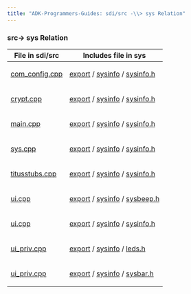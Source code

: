 ```yaml
---
title: "ADK-Programmers-Guides: sdi/src -\\> sys Relation"
---
```


### src→ sys Relation

| File in sdi/src | Includes file in sys |
|----|----|
| <p><a href="com__config_8cpp.md">com_config.cpp</a></p> | <p><a href="dir_1084a09caae2cca43d02da13ecc9a141.md">export</a> / <a href="dir_8b8eef682edb37a46c9343899b359ed7.md">sysinfo</a> / <a href="sysinfo_8h.md">sysinfo.h</a></p> |
| <p><a href="crypt_8cpp.md">crypt.cpp</a></p> | <p><a href="dir_1084a09caae2cca43d02da13ecc9a141.md">export</a> / <a href="dir_8b8eef682edb37a46c9343899b359ed7.md">sysinfo</a> / <a href="sysinfo_8h.md">sysinfo.h</a></p> |
| <p><a href="main_8cpp.md">main.cpp</a></p> | <p><a href="dir_1084a09caae2cca43d02da13ecc9a141.md">export</a> / <a href="dir_8b8eef682edb37a46c9343899b359ed7.md">sysinfo</a> / <a href="sysinfo_8h.md">sysinfo.h</a></p> |
| <p><a href="sys_8cpp.md">sys.cpp</a></p> | <p><a href="dir_1084a09caae2cca43d02da13ecc9a141.md">export</a> / <a href="dir_8b8eef682edb37a46c9343899b359ed7.md">sysinfo</a> / <a href="sysinfo_8h.md">sysinfo.h</a></p> |
| <p><a href="titusstubs_8cpp.md">titusstubs.cpp</a></p> | <p><a href="dir_1084a09caae2cca43d02da13ecc9a141.md">export</a> / <a href="dir_8b8eef682edb37a46c9343899b359ed7.md">sysinfo</a> / <a href="sysinfo_8h.md">sysinfo.h</a></p> |
| <p><a href="ui_8cpp.md">ui.cpp</a></p> | <p><a href="dir_1084a09caae2cca43d02da13ecc9a141.md">export</a> / <a href="dir_8b8eef682edb37a46c9343899b359ed7.md">sysinfo</a> / <a href="sysbeep_8h.md">sysbeep.h</a></p> |
| <p><a href="ui_8cpp.md">ui.cpp</a></p> | <p><a href="dir_1084a09caae2cca43d02da13ecc9a141.md">export</a> / <a href="dir_8b8eef682edb37a46c9343899b359ed7.md">sysinfo</a> / <a href="sysinfo_8h.md">sysinfo.h</a></p> |
| <p><a href="ui__priv_8cpp.md">ui_priv.cpp</a></p> | <p><a href="dir_1084a09caae2cca43d02da13ecc9a141.md">export</a> / <a href="dir_8b8eef682edb37a46c9343899b359ed7.md">sysinfo</a> / <a href="leds_8h.md">leds.h</a></p> |
| <p><a href="ui__priv_8cpp.md">ui_priv.cpp</a></p> | <p><a href="dir_1084a09caae2cca43d02da13ecc9a141.md">export</a> / <a href="dir_8b8eef682edb37a46c9343899b359ed7.md">sysinfo</a> / <a href="sysbar_8h.md">sysbar.h</a></p> |
